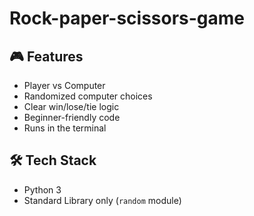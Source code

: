 # Rock-paper-scissors-game
## 🎮 Features

- Player vs Computer
- Randomized computer choices
- Clear win/lose/tie logic
- Beginner-friendly code
- Runs in the terminal

## 🛠️ Tech Stack

- Python 3
- Standard Library only (`random` module)
